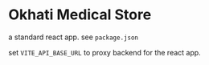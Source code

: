 # Okhati Medical Store

a standard react app. see `package.json`

set `VITE_API_BASE_URL` to proxy backend for the react app.